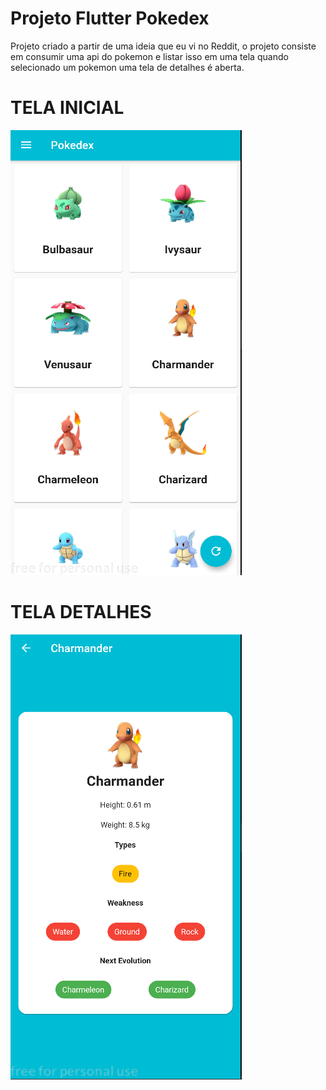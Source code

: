 # Projeto Flutter Pokedex
  Projeto criado a partir de uma ideia que eu vi no Reddit, o projeto consiste em consumir
  uma api do pokemon e listar isso em uma tela quando selecionado um pokemon uma tela de detalhes 
  é aberta.
  
  # TELA INICIAL
   ![tela-inicial](https://raw.githubusercontent.com/dsohenrique/roadmap-profissional/master/Semana%2025/Flutter/Capturas/Tela%20Inicial.PNG?token=AICO6JOIZ24HPBI2A52CXQK5YXDLY)
    
   # TELA DETALHES
   ![tela-detalhes](https://raw.githubusercontent.com/dsohenrique/roadmap-profissional/master/Semana%2025/Flutter/Capturas/Tela-Detalhes.PNG?token=AICO6JMOM4UI3ZST7MPFX6C5YXDTI)
